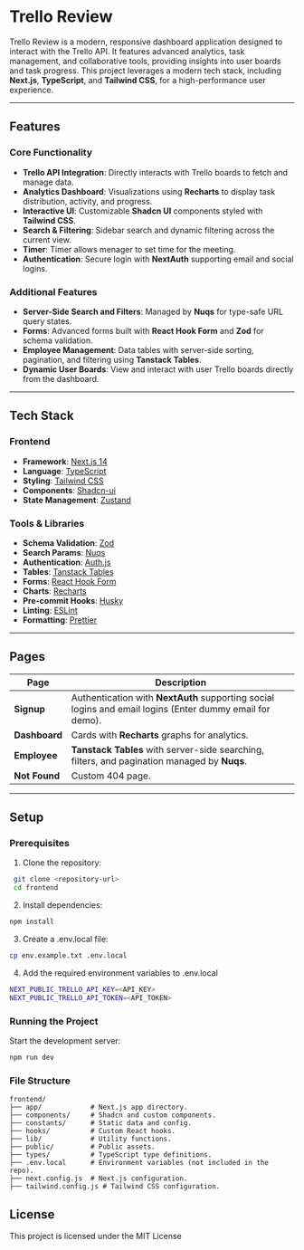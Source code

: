 # Trello Review

Trello Review is a modern, responsive dashboard application designed to interact with the Trello API. It features advanced analytics, task management, and collaborative tools, providing insights into user boards and task progress. This project leverages a modern tech stack, including **Next.js**, **TypeScript**, and **Tailwind CSS**, for a high-performance user experience.

---

## Features

### Core Functionality
- **Trello API Integration**: Directly interacts with Trello boards to fetch and manage data.
- **Analytics Dashboard**: Visualizations using **Recharts** to display task distribution, activity, and progress.
- **Interactive UI**: Customizable **Shadcn UI** components styled with **Tailwind CSS**.
- **Search & Filtering**: Sidebar search and dynamic filtering across the current view.
- **Timer**: Timer allows menager to set time for the meeting.
- **Authentication**: Secure login with **NextAuth** supporting email and social logins.

### Additional Features
- **Server-Side Search and Filters**: Managed by **Nuqs** for type-safe URL query states.
- **Forms**: Advanced forms built with **React Hook Form** and **Zod** for schema validation.
- **Employee Management**: Data tables with server-side sorting, pagination, and filtering using **Tanstack Tables**.
- **Dynamic User Boards**: View and interact with user Trello boards directly from the dashboard.

---

## Tech Stack

### Frontend
- **Framework**: [Next.js 14](https://nextjs.org/13)
- **Language**: [TypeScript](https://www.typescriptlang.org)
- **Styling**: [Tailwind CSS](https://tailwindcss.com)
- **Components**: [Shadcn-ui](https://ui.shadcn.com)
- **State Management**: [Zustand](https://zustand-demo.pmnd.rs)

### Tools & Libraries
- **Schema Validation**: [Zod](https://zod.dev)
- **Search Params**: [Nuqs](https://nuqs.47ng.com/)
- **Authentication**: [Auth.js](https://authjs.dev/)
- **Tables**: [Tanstack Tables](https://tanstack.com/table)
- **Forms**: [React Hook Form](https://react-hook-form.com)
- **Charts**: [Recharts](https://recharts.org)
- **Pre-commit Hooks**: [Husky](https://typicode.github.io/husky/)
- **Linting**: [ESLint](https://eslint.org)
- **Formatting**: [Prettier](https://prettier.io)

---

## Pages

| Page             | Description                                                                                                                       |
| ---------------- | --------------------------------------------------------------------------------------------------------------------------------- |
| **Signup**       | Authentication with **NextAuth** supporting social logins and email logins (Enter dummy email for demo).                         |
| **Dashboard**    | Cards with **Recharts** graphs for analytics.                                                                                    |
| **Employee**     | **Tanstack Tables** with server-side searching, filters, and pagination managed by **Nuqs**.                                     |
| **Not Found**    | Custom 404 page.                                                                                                                 |

---

## Setup

### Prerequisites

1. Clone the repository:
```bash
 git clone <repository-url>
 cd frontend
 ```
2. Install dependencies:
```bash
npm install
```
3. Create a .env.local file:
```bash
cp env.example.txt .env.local
```
4. Add the required environment variables to .env.local
```bash
NEXT_PUBLIC_TRELLO_API_KEY=<API_KEY>
NEXT_PUBLIC_TRELLO_API_TOKEN=<API_TOKEN>
```
### Running the Project
Start the development server:

```bash
npm run dev
```

### File Structure

```
frontend/
├── app/            # Next.js app directory.
├── components/     # Shadcn and custom components.
├── constants/      # Static data and config.
├── hooks/          # Custom React hooks.
├── lib/            # Utility functions.
├── public/         # Public assets.
├── types/          # TypeScript type definitions.
├── .env.local      # Environment variables (not included in the repo).
├── next.config.js  # Next.js configuration.
├── tailwind.config.js # Tailwind CSS configuration.
```

## License
This project is licensed under the MIT License
